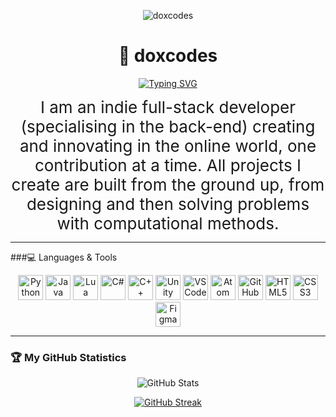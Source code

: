 <p align="center">
  <picture>
    <source media="(prefers-color-scheme: dark)" srcset="https://github.com/doxcodes/doxcodes/blob/main/doxcodes2.png">
    <img alt="doxcodes" src="YOUR-DEFAULT-IMAGE">
  </picture>
</p>

<div align="center">
  <h1>🌌 doxcodes</h1>
  <a href="https://readme-typing-svg.demolab.com?font=Fira+Code&pause=1000&color=850ACF&width=435&lines=Software+Engineer+(Full-Stack)">
    <img src="https://readme-typing-svg.demolab.com?font=Fira+Code&pause=1000&color=850ACF&width=435&lines=Software+Engineer+(Full-Stack)" alt="Typing SVG">
  </a>
</div>


<p align="center">
  <span style="font-size: 26px;">
    I am an indie full-stack developer (specialising in the back-end) creating and innovating in the online world, one contribution at a time. All projects I create are built from the ground up, from designing and then solving problems with computational methods.
  </span>
</p>




---

###💻 Languages & Tools

<p align="center">
  <img alt="Python" width="40px" src="https://cdn.jsdelivr.net/gh/devicons/devicon@latest/icons/python/python-original.svg" />
  <img alt="Java" width="40px" src="https://cdn.jsdelivr.net/gh/devicons/devicon@latest/icons/java/java-original.svg"/>
  <img alt="Lua" width="40px" src="https://cdn.jsdelivr.net/gh/devicons/devicon@latest/icons/lua/lua-original.svg"/>
  <img alt="C#" width="40px" src="https://cdn.jsdelivr.net/gh/devicons/devicon@latest/icons/csharp/csharp-original.svg" />
  <img alt="C++" width="40px" src="https://cdn.jsdelivr.net/gh/devicons/devicon@latest/icons/cplusplus/cplusplus-original.svg" />
  <img alt="Unity" width="40px" src="https://cdn.jsdelivr.net/gh/devicons/devicon@latest/icons/unity/unity-original.svg" />
  <img alt="VSCode" width="40px" src="https://cdn.jsdelivr.net/gh/devicons/devicon@latest/icons/vscode/vscode-original.svg" />
  <img alt="Atom" width="40px" src="https://cdn.jsdelivr.net/gh/devicons/devicon@latest/icons/atom/atom-original.svg" />
  <img alt="GitHub" width="40px" src="https://cdn.jsdelivr.net/gh/devicons/devicon@latest/icons/github/github-original.svg" />
  <img alt="HTML5" width="40px" src="https://cdn.jsdelivr.net/gh/devicons/devicon@latest/icons/html5/html5-original.svg" />
  <img alt="CSS3" width="40px" src="https://cdn.jsdelivr.net/gh/devicons/devicon@latest/icons/css3/css3-original.svg" />
  <img alt="Figma" width="40px" src="https://cdn.jsdelivr.net/gh/devicons/devicon@latest/icons/figma/figma-original.svg" />
</p>

---

### 🏆 My GitHub Statistics

<p align="center">
  <img src="https://github-readme-stats.vercel.app/api?username=doxcodes&theme=midnight-purple&show_icons=true&hide_border=true&bg_color=00000000" alt="GitHub Stats">
</p>

<p align="center">
  <a href="https://git.io/streak-stats">
    <img src="https://github-readme-streak-stats-theta-bice.vercel.app?user=doxcodes&theme=midnight-purple&hide_border=true&background=FFFFFF00" alt="GitHub Streak">
  </a>
</p>



